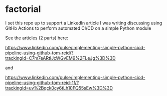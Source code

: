 # factorial
I set this repo up to support a LinkedIn article I was writing discussing using GitHb Actions to perform automated CI/CD
on a simple Python module

See the articles (2 parts) here:

https://www.linkedin.com/pulse/implementing-simple-python-cicd-pipeline-using-github-tom-reid/?trackingId=C7m7eARtlJcWGvEM9%2FLeJg%3D%3D

and

https://www.linkedin.com/pulse/implementing-simple-python-cicd-pipeline-using-github-tom-reid-1f/?trackingId=uv%2Bqck0cy6tLh10FQ55sEw%3D%3D
